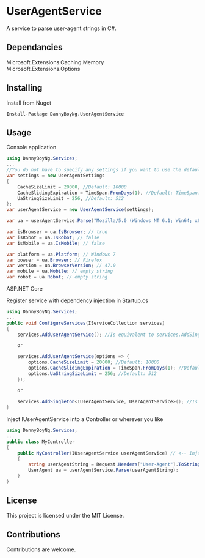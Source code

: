 # UserAgentService

A service to parse user-agent strings in C#.

## Dependancies

Microsoft.Extensions.Caching.Memory  
Microsoft.Extensions.Options  

## Installing

Install from Nuget
```
Install-Package DannyBoyNg.UserAgentService
```

## Usage

Console application

```csharp
using DannyBoyNg.Services;
...
//You do not have to specify any settings if you want to use the defaults
var settings = new UserAgentSettings
{
    CacheSizeLimit = 20000, //Default: 10000
    CacheSlidingExpiration = TimeSpan.FromDays(1), //Default: TimeSpan.FromDays(3)
    UaStringSizeLimit = 256, //Default: 512
};
var userAgentService = new UserAgentService(settings);

var ua = userAgentService.Parse("Mozilla/5.0 (Windows NT 6.1; Win64; x64; rv:47.0) Gecko/20100101 Firefox/47.0");

var isBrowser = ua.IsBrowser; // true
var isRobot = ua.IsRobot; // false
var isMobile = ua.IsMobile; // false

var platform = ua.Platform; // Windows 7
var bowser = ua.Browser; // Firefox
var version = ua.BrowserVersion; // 47.0
var mobile = ua.Mobile; // empty string
var robot = ua.Robot; // empty string
```

ASP.NET Core

Register service with dependency injection in Startup.cs
```csharp
using DannyBoyNg.Services;
...
public void ConfigureServices(IServiceCollection services)
{
    services.AddUserAgentService(); //Is equivalent to services.AddSingleton<IUserAgentService, UserAgentService>();

    or

    services.AddUserAgentService(options => {
        options.CacheSizeLimit = 20000; //Default: 10000
        options.CacheSlidingExpiration = TimeSpan.FromDays(1); //Default: TimeSpan.FromDays(3)
        options.UaStringSizeLimit = 256; //Default: 512
    });

    or
    
    services.AddSingleton<IUserAgentService, UserAgentService>(); //Is equivalent to services.AddUserAgentService();
}
```

Inject IUserAgentService into a Controller or wherever you like
```csharp
using DannyBoyNg.Services;
...
public class MyController
{
    public MyController(IUserAgentService userAgentService) // <-- Inject IUserAgentService here
    {
        string userAgentString = Request.Headers["User-Agent"].ToString();
        UserAgent ua = userAgentService.Parse(userAgentString);
    }
}
```

## License

This project is licensed under the MIT License.

## Contributions

Contributions are welcome.
